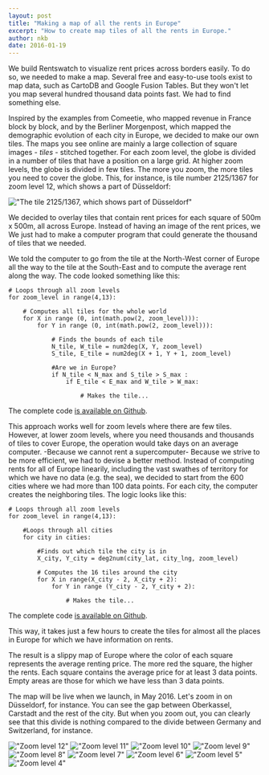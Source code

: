 ```yaml
---
layout: post
title: "Making a map of all the rents in Europe"
excerpt: "How to create map tiles of all the rents in Europe."
author: nkb
date: 2016-01-19
---
```


We build Rentswatch to visualize rent prices across borders easily. To do so, we needed to make a map. Several free and easy-to-use tools exist to map data, such as CartoDB and Google Fusion Tables. But they won't let you map several hundred thousand data points fast. We had to find something else.

Inspired by the examples from Comeetie, who mapped revenue in France block by block, and by the Berliner Morgenpost, which mapped the demographic evolution of each city in Europe, we decided to make our own tiles. The maps you see online are mainly a large collection of square images - _tiles_ - stitched together. For each zoom level, the globe is divided in a number of tiles that have a position on a large grid. At higher zoom levels, the globe is divided in few tiles. The more you zoom, the more tiles you need to cover the globe. This, for instance, is tile number 2125/1367 for zoom level 12, which shows a part of Düsseldorf:

!["The tile 2125/1367, which shows part of Düsseldorf"](http://a.tile.openstreetmap.org/12/2125/1367.png)

We decided to overlay tiles that contain rent prices for each square of 500m x 500m, all across Europe. Instead of having an image of the rent prices, we We just had to make a computer program that could generate the thousand of tiles that we needed.

We told the computer to go from the tile at the North-West corner of Europe all the way to the tile at the South-East and to compute the average rent along the way. The code looked something like this:
	
	# Loops through all zoom levels
	for zoom_level in range(4,13):

		# Computes all tiles for the whole world
		for X in range (0, int(math.pow(2, zoom_level))):
			for Y in range (0, int(math.pow(2, zoom_level))):
				
				# Finds the bounds of each tile
				N_tile, W_tile = num2deg(X, Y, zoom_level)
				S_tile, E_tile = num2deg(X + 1, Y + 1, zoom_level)

				#Are we in Europe?
				if N_tile < N_max and S_tile > S_max :
					if E_tile < E_max and W_tile > W_max:

						# Makes the tile...

The complete code [is available on Github](https://github.com/jplusplus/rentswatch-stats/blob/master/analyses/tiles/make_tiles.py).

This approach works well for zoom levels where there are few tiles. However, at lower zoom levels, where you need thousands and thousands of tiles to cover Europe, the operation would take days on an average computer. -Because we cannot rent a supercomputer- Because we strive to be more efficient, we had to devise a better method. Instead of computing rents for all of Europe linearily, including the vast swathes of territory for which we have no data (e.g. the sea), we decided to start from the 600 cities where we had more than 100 data points. For each city, the computer creates the neighboring tiles. The logic looks like this:

	# Loops through all zoom levels
	for zoom_level in range(4,13):

		#Loops through all cities
		for city in cities:

			#Finds out which tile the city is in
			X_city, Y_city = deg2num(city_lat, city_lng, zoom_level)
			
			# Computes the 16 tiles around the city
			for X in range(X_city - 2, X_city + 2):
				for Y in range (Y_city - 2, Y_city + 2):

					# Makes the tile...

The complete code [is available on Github](https://github.com/jplusplus/rentswatch-stats/blob/master/analyses/tiles/city_make_tiles.py).

This way, it takes just a few hours to create the tiles for almost all the places in Europe for which we have information on rents.

The result is a slippy map of Europe where the color of each square represents the average renting price. The more red the square, the higher the rents. Each square contains the average price for at least 3 data points. Empty areas are those for which we have less than 3 data points.

The map will be live when we launch, in May 2016. Let's zoom in on Düsseldorf, for instance. You can see the gap between Oberkassel, Carstadt and the rest of the city. But when you zoom out, you can clearly see that this divide is nothing compared to the divide between Germany and Switzerland, for instance.

!["Zoom level 12"](../images/12.jpg)
!["Zoom level 11"](../images/11.jpg)
!["Zoom level 10"](../images/10.jpg)
!["Zoom level 9"](../images/9.jpg)
!["Zoom level 8"](../images/8.jpg)
!["Zoom level 7"](../images/7.jpg)
!["Zoom level 6"](../images/6.jpg)
!["Zoom level 5"](../images/5.jpg)
!["Zoom level 4"](../images/4.jpg)